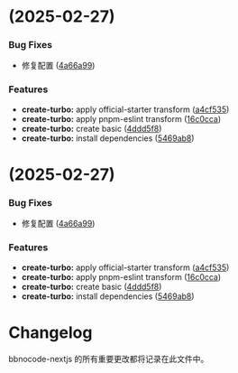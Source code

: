 #  (2025-02-27)


### Bug Fixes

* 修复配置 ([4a66a99](https://github.com/bibinocode/bbnocode-nextjs/commit/4a66a9977f276391e760b0e8b40f7449ecb92a38))


### Features

* **create-turbo:** apply official-starter transform ([a4cf535](https://github.com/bibinocode/bbnocode-nextjs/commit/a4cf535c5468bd94fbd890d6a9102ce5986c013a))
* **create-turbo:** apply pnpm-eslint transform ([16c0cca](https://github.com/bibinocode/bbnocode-nextjs/commit/16c0cca802f7fb5e2573593ddc6a86c6cf239fef))
* **create-turbo:** create basic ([4ddd5f8](https://github.com/bibinocode/bbnocode-nextjs/commit/4ddd5f8ff1887329b156e3b7066d8e2a847c328f))
* **create-turbo:** install dependencies ([5469ab8](https://github.com/bibinocode/bbnocode-nextjs/commit/5469ab8bad1c7731193cff16fbd421fb25bce099))



#  (2025-02-27)


### Bug Fixes

* 修复配置 ([4a66a99](https://github.com/bibinocode/bbnocode-nextjs/commit/4a66a9977f276391e760b0e8b40f7449ecb92a38))


### Features

* **create-turbo:** apply official-starter transform ([a4cf535](https://github.com/bibinocode/bbnocode-nextjs/commit/a4cf535c5468bd94fbd890d6a9102ce5986c013a))
* **create-turbo:** apply pnpm-eslint transform ([16c0cca](https://github.com/bibinocode/bbnocode-nextjs/commit/16c0cca802f7fb5e2573593ddc6a86c6cf239fef))
* **create-turbo:** create basic ([4ddd5f8](https://github.com/bibinocode/bbnocode-nextjs/commit/4ddd5f8ff1887329b156e3b7066d8e2a847c328f))
* **create-turbo:** install dependencies ([5469ab8](https://github.com/bibinocode/bbnocode-nextjs/commit/5469ab8bad1c7731193cff16fbd421fb25bce099))



# Changelog

bbnocode-nextjs 的所有重要更改都将记录在此文件中。
